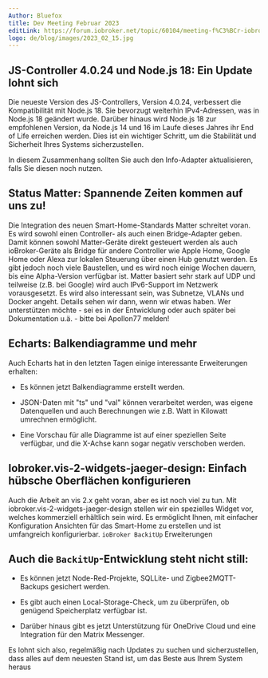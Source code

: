 ```yaml
---
Author: Bluefox
title: Dev Meeting Februar 2023
editLink: https://forum.iobroker.net/topic/60104/meeting-f%C3%BCr-iobroker-core-dev-admin-15-02-23-20-30
logo: de/blog/images/2023_02_15.jpg
---
```

## JS-Controller 4.0.24 und Node.js 18: Ein Update lohnt sich
<!-- ID: 909729 -->
Die neueste Version des JS-Controllers, Version 4.0.24, verbessert die Kompatibilität mit Node.js 18. Sie bevorzugt weiterhin IPv4-Adressen, was in Node.js 18 geändert wurde. Darüber hinaus wird Node.js 18 zur empfohlenen Version, da Node.js 14 und 16 im Laufe dieses Jahres ihr End of Life erreichen werden. Dies ist ein wichtiger Schritt, um die Stabilität und Sicherheit Ihres Systems sicherzustellen.
<!-- ID: 584823 -->

In diesem Zusammenhang sollten Sie auch den Info-Adapter aktualisieren, falls Sie diesen noch nutzen.
<!-- ID: 552912 -->

## Status Matter: Spannende Zeiten kommen auf uns zu!
<!-- ID: 391572 -->
Die Integration des neuen Smart-Home-Standards Matter schreitet voran. Es wird sowohl einen Controller- als auch einen Bridge-Adapter geben. Damit können sowohl Matter-Geräte direkt gesteuert werden als auch ioBroker-Geräte als Bridge für andere Controller wie Apple Home, Google Home oder Alexa zur lokalen Steuerung über einen Hub genutzt werden. Es gibt jedoch noch viele Baustellen, und es wird noch einige Wochen dauern, bis eine Alpha-Version verfügbar ist. Matter basiert sehr stark auf UDP und teilweise (z.B. bei Google) wird auch IPv6-Support im Netzwerk vorausgesetzt. Es wird also interessant sein, was Subnetze, VLANs und Docker angeht. Details sehen wir dann, wenn wir etwas haben. Wer unterstützen möchte - sei es in der Entwicklung oder auch später bei Dokumentation u.ä. - bitte bei Apollon77 melden!
<!-- ID: 214409 -->

## Echarts: Balkendiagramme und mehr
<!-- ID: 202863 -->
Auch Echarts hat in den letzten Tagen einige interessante Erweiterungen erhalten:
<!-- ID: 476449 -->

- Es können jetzt Balkendiagramme erstellt werden.
<!-- ID: 625848 -->
- JSON-Daten mit "ts" und "val" können verarbeitet werden, was eigene Datenquellen und auch Berechnungen wie z.B. Watt in Kilowatt umrechnen ermöglicht.
<!-- ID: 793104 -->
- Eine Vorschau für alle Diagramme ist auf einer speziellen Seite verfügbar, und die X-Achse kann sogar negativ verschoben werden.
<!-- ID: 145190 -->

## Iobroker.vis-2-widgets-jaeger-design: Einfach hübsche Oberflächen konfigurieren
<!-- ID: 74360 -->
Auch die Arbeit an vis 2.x geht voran, aber es ist noch viel zu tun. Mit iobroker.vis-2-widgets-jaeger-design stellen wir ein spezielles Widget vor, welches kommerziell erhältlich sein wird. Es ermöglicht Ihnen, mit einfacher Konfiguration Ansichten für das Smart-Home zu erstellen und ist umfangreich konfigurierbar.
`ioBroker BackitUp` Erweiterungen
<!-- ID: 700450 -->

## Auch die `BackitUp`-Entwicklung steht nicht still:
<!-- ID: 261191 -->
- Es können jetzt Node-Red-Projekte, SQLLite- und Zigbee2MQTT-Backups gesichert werden.
<!-- ID: 208290 -->
- Es gibt auch einen Local-Storage-Check, um zu überprüfen, ob genügend Speicherplatz verfügbar ist.
<!-- ID: 597961 -->
- Darüber hinaus gibt es jetzt Unterstützung für OneDrive Cloud und eine Integration für den Matrix Messenger.
<!-- ID: 948083 -->

Es lohnt sich also, regelmäßig nach Updates zu suchen und sicherzustellen, dass alles auf dem neuesten Stand ist, um das Beste aus Ihrem System heraus
<!-- ID: 289413 -->
